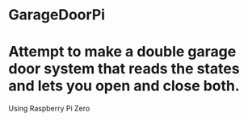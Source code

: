 # GarageDoorPi
# Attempt to make a double garage door system that reads the states and lets you open and close both.

Using Raspberry Pi Zero


